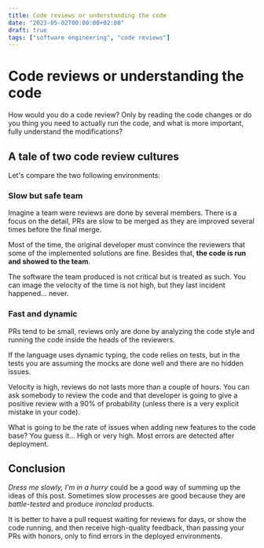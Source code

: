 ```yaml
---
title: Code reviews or understanding the code
date: "2023-05-02T00:00:00+02:00"
draft: true
tags: ["software engineering", "code reviews"]
---
```


# Code reviews or understanding the code
How would you do a code review? Only by reading the code
changes or do you thing you need to actually run the code,
and what is more important, fully understand the
modifications?

## A tale of two code review cultures
Let's compare the two following environments:

### Slow but safe team
Imagine a team were reviews are done by several members.
There is a focus on the detail, PRs are slow to be merged as they are
improved several times before the final merge.

Most of the time, the original developer must convince the reviewers
that some of the implemented solutions are fine. Besides that,
**the code is run and showed to the team**.

The software the team produced is not critical but is treated as
such. You can image the velocity of the time is not high, but
they last incident happened... never.

### Fast and dynamic
PRs tend to be small, reviews only are done by analyzing the code
style and running the code inside the heads of the reviewers.

If the language uses dynamic typing, the code relies on tests,
but in the tests you are assuming the mocks are done well and there
are no hidden issues.

Velocity is high, reviews do not lasts more than a couple of hours.
You can ask somebody to review the code and that developer is going
to give a positive review with a 90% of probability (unless there is
a very explicit mistake in your code).

What is going to be the rate of issues when adding new features to
the code base? You guess it... High or very high. Most errors are
detected after deployment.

## Conclusion
*Dress me slowly, I'm in a hurry* could be a good way of summing up
the ideas of this post. Sometimes slow processes are good because
they are *battle-tested* and produce *ironclad* products.

It is better to have a pull request waiting for reviews for days,
or show the code running, and then receive high-quality feedback,
than passing your PRs with honors, only to find errors in the
deployed environments.
